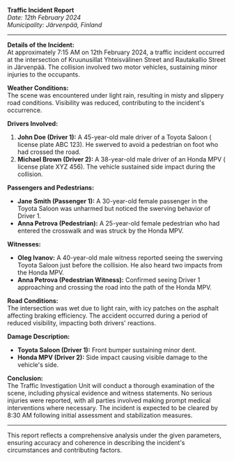 

**Traffic Incident Report**  
*Date: 12th February 2024*  
*Municipality: Järvenpää, Finland*

---

**Details of the Incident:**  
At approximately 7:15 AM on 12th February 2024, a traffic incident occurred at the intersection of Kruunusillat Yhteisvälinen Street and Rautakallio Street in Järvenpää. The collision involved two motor vehicles, sustaining minor injuries to the occupants.

**Weather Conditions:**  
The scene was encountered under light rain, resulting in misty and slippery road conditions. Visibility was reduced, contributing to the incident's occurrence.

**Drivers Involved:**  
1. **John Doe (Driver 1):** A 45-year-old male driver of a Toyota Saloon ( license plate ABC 123). He swerved to avoid a pedestrian on foot who had crossed the road.
2. **Michael Brown (Driver 2):** A 38-year-old male driver of an Honda MPV ( license plate XYZ 456). The vehicle sustained side impact during the collision.

**Passengers and Pedestrians:**  
- **Jane Smith (Passenger 1):** A 30-year-old female passenger in the Toyota Saloon was unharmed but noticed the swerving behavior of Driver 1.
- **Anna Petrova (Pedestrian):** A 25-year-old female pedestrian who had entered the crosswalk and was struck by the Honda MPV.

**Witnesses:**  
- **Oleg Ivanov:** A 40-year-old male witness reported seeing the swerving Toyota Saloon just before the collision. He also heard two impacts from the Honda MPV.
- **Anna Petrova (Pedestrian Witness):** Confirmed seeing Driver 1 approaching and crossing the road into the path of the Honda MPV.

**Road Conditions:**  
The intersection was wet due to light rain, with icy patches on the asphalt affecting braking efficiency. The accident occurred during a period of reduced visibility, impacting both drivers' reactions.

**Damage Description:**  
- **Toyota Saloon (Driver 1):** Front bumper sustaining minor dent.
- **Honda MPV (Driver 2):** Side impact causing visible damage to the vehicle's side.

**Conclusion:**  
The Traffic Investigation Unit will conduct a thorough examination of the scene, including physical evidence and witness statements. No serious injuries were reported, with all parties involved making prompt medical interventions where necessary. The incident is expected to be cleared by 8:30 AM following initial assessment and stabilization measures.

--- 

This report reflects a comprehensive analysis under the given parameters, ensuring accuracy and coherence in describing the incident's circumstances and contributing factors.